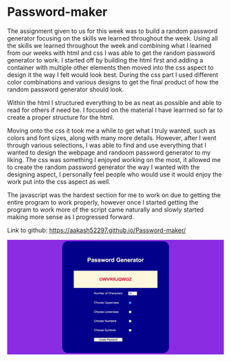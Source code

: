 # Password-maker
The assignment given to us for this week was to build a random password generator focusing on the skills we learned throughout the week. Using all the skills we learned throughout the week and combining what I learned from our weeks with html and css I was able to get the random password generator to work. I started off by building the html first and adding a container with multiple other elements then moved into the css aspect to design it the way I felt would look best. During the css part I used different color combinations and various designs to get the final product of how the random password generator should look.

Within the html I structured everything to be as neat as possible and able to read for others if need be. I focused on the material I have learrned so far to create a proper structure for the html.

Moving onto the css it took me a while to get what I truly wanted, such as colors and font sizes, along with many more details. However, after I went through various selections, I was able to find and use everything that I wanted to design the webpage and randoom password generator to my liking. The css was something I enjoyed working on the most, it allowed me to create the random password generator the way I wanted with the designing aspect, I personally feel people who would use it would enjoy the work put into the css aspect as well.

The javascript was the hardest section for me to work on due to getting the entire program to work properly, however once I started getting the program to work more of the script came naturally and slowly started making more sense as I progressed forward. 

Link to github: https://aakash52297.github.io/Password-maker/

![The Password Generator application displays a red button to "Generate Password".](Assets/screencapture-file-Users-aakashsharma-Desktop-Password-maker-index-html-2021-02-27-09_54_00.png)